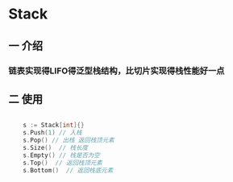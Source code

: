 # Stack

## 一 介绍

### 链表实现得LIFO得泛型栈结构，比切片实现得栈性能好一点

## 二 使用

``` go

    s := Stack[int]{}
    s.Push(1) // 入栈
    s.Pop() // 出栈 返回栈顶元素
    s.Size()  // 栈长度
    s.Empty() // 栈是否为空
    s.Top()  // 返回栈顶元素
    s.Bottom()  // 返回栈底元素

```